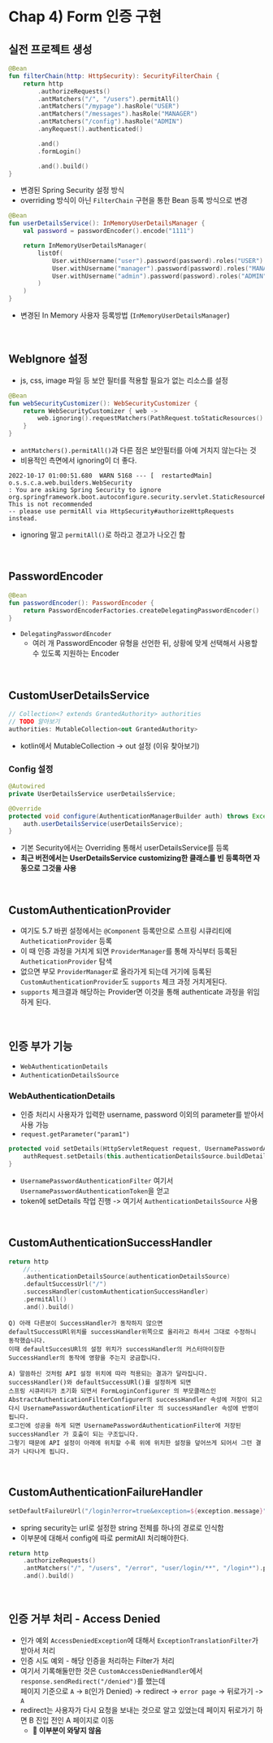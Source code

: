 # Chap 4) Form 인증 구현

## 실전 프로젝트 생성

```kt
@Bean
fun filterChain(http: HttpSecurity): SecurityFilterChain {
    return http
        .authorizeRequests()
        .antMatchers("/", "/users").permitAll()
        .antMatchers("/mypage").hasRole("USER")
        .antMatchers("/messages").hasRole("MANAGER")
        .antMatchers("/config").hasRole("ADMIN")
        .anyRequest().authenticated()

        .and()
        .formLogin()

        .and().build()
}
```
- 변경된 Spring Security 설정 방식
- overriding 방식이 아닌 `FilterChain` 구현을 통한 Bean 등록 방식으로 변경

```kt
@Bean
fun userDetailsService(): InMemoryUserDetailsManager {
    val password = passwordEncoder().encode("1111")

    return InMemoryUserDetailsManager(
        listOf(
            User.withUsername("user").password(password).roles("USER").build(),
            User.withUsername("manager").password(password).roles("MANAGER").build(),
            User.withUsername("admin").password(password).roles("ADMIN").build()
        )
    )
}
```
- 변경된 In Memory 사용자 등록방법 (`InMemoryUserDetailsManager`)

<br>

## WebIgnore 설정
- js, css, image 파일 등 보안 필터를 적용할 필요가 없는 리소스를 설정

```kt
@Bean
fun webSecurityCustomizer(): WebSecurityCustomizer {
    return WebSecurityCustomizer { web ->
        web.ignoring().requestMatchers(PathRequest.toStaticResources().atCommonLocations())
    }
}
```
- `antMatchers().permitAll()`과 다른 점은 보안필터를 아예 거치지 않는다는 것
- 비용적인 측면에서 ignoring이 더 좋다.

```
2022-10-17 01:00:51.680  WARN 5168 --- [  restartedMain] o.s.s.c.a.web.builders.WebSecurity       
: You are asking Spring Security to ignore org.springframework.boot.autoconfigure.security.servlet.StaticResourceRequest$StaticResourceRequestMatcher@36bfe991. 
This is not recommended 
-- please use permitAll via HttpSecurity#authorizeHttpRequests instead.
```
- ignoring 말고 `permitAll()`로 하라고 경고가 나오긴 함

<br>

## PasswordEncoder
```kt
@Bean
fun passwordEncoder(): PasswordEncoder {
    return PasswordEncoderFactories.createDelegatingPasswordEncoder()
}
```
- `DelegatingPasswordEncoder`
    - 여러 개 PasswordEncoder 유형을 선언한 뒤, 상황에 맞게 선택해서 사용할 수 있도록 지원하는 Encoder

<br>

## CustomUserDetailsService

```kt
// Collection<? extends GrantedAuthority> authorities
// TODO 알아보기
authorities: MutableCollection<out GrantedAuthority>
```
- kotlin에서 MutableCollection -> out 설정 (이유 찾아보기)

### Config 설정
```java
@Autowired
private UserDetailsService userDetailsService;

@Override
protected void configure(AuthenticationManagerBuilder auth) throws Exception {
    auth.userDetailsService(userDetailsService);
}
```
- 기본 Security에서는 Overriding 통해서 userDetailsService를 등록
- **최근 버전에서는 UserDetailsService customizing한 클래스를 빈 등록하면 자동으로 그것을 사용**

<br>

## CustomAuthenticationProvider
- 여기도 5.7 바뀐 설정에서는 `@Component` 등록만으로 스프링 시큐리티에 `AutheticationProvider` 등록
- 이 때 인증 과정을 거치게 되면 `ProviderManager`를 통해 자식부터 등록된 `AutheticationProvider` 탐색
- 없으면 부모 `ProviderManager`로 올라가게 되는데 거기에 등록된 `CustomAuthenticationProvider`도 `supports` 체크 과정 거치게된다.
- `supports` 체크결과 해당하는 Provider면 이것을 통해 authenticate 과정을 위임하게 된다.

<br>

## 인증 부가 기능
- `WebAuthenticationDetails`
- `AuthenticationDetailsSource`

### WebAuthenticationDetails
- 인증 처리시 사용자가 입력한 username, password 이외의 parameter를 받아서 사용 가능
- `request.getParameter("param1")`
```kotlin
protected void setDetails(HttpServletRequest request, UsernamePasswordAuthenticationToken authRequest) {
    authRequest.setDetails(this.authenticationDetailsSource.buildDetails(request));
}
```
- `UsernamePasswordAuthenticationFilter` 여기서 `UsernamePasswordAuthenticationToken`을 얻고
- token에 setDetails 작업 진행 -> 여기서 `AuthenticationDetailsSource` 사용

<br>

## CustomAuthenticationSuccessHandler

```kotlin
return http
    //...
    .authenticationDetailsSource(authenticationDetailsSource)
    .defaultSuccessUrl("/")
    .successHandler(customAuthenticationSuccessHandler)
    .permitAll()
    .and().build()
```
```
Q) 아래 다른분이 SuccessHandler가 동작하지 않으면
defaultSuccessURl위치를 successHandler위쪽으로 올리라고 하셔서 그대로 수정하니 동작했습니다.
이때 defaultSuccesURl의 설정 위치가 successHandler의 커스터마이징한 SuccessHandler의 동작에 영향을 주는지 궁금합니다. 

A) 말씀하신 것처럼 API 설정 위치에 따라 적용되는 결과가 달라집니다.
successHandler()와 defaultSuccessURl()를 설정하게 되면 
스프링 시큐리티가 초기화 되면서 FormLoginConfigurer 의 부모클래스인 
AbstractAuthenticationFilterConfigurer의 successHandler 속성에 저장이 되고 
다시 UsernamePasswordAuthenticationFilter 의 successHandler 속성에 반영이 됩니다.
로그인에 성공을 하게 되면 UsernamePasswordAuthenticationFilter에 저장된 successHandler 가 호출이 되는 구조입니다.
그렇기 때문에 API 설정이 아래에 위치할 수록 위에 위치한 설정을 덮어쓰게 되어서 그런 결과가 나타나게 됩니다.
```

<br>

## CustomAuthenticationFailureHandler
```kt
setDefaultFailureUrl("/login?error=true&exception=${exception.message}")
```
- spring security는 url로 설정한 string 전체를 하나의 경로로 인식함
- 이부분에 대해서 config에 따로 permitAll 처리해야한다.
```kotlin
return http
    .authorizeRequests()
    .antMatchers("/", "/users", "/error", "user/login/**", "/login*").permitAll()
    .and().build()
```

<br>

## 인증 거부 처리 - Access Denied
- 인가 예외 `AccessDeniedException`에 대해서 `ExceptionTranslationFilter`가 받아서 처리
- 인증 시도 예외 - 해당 인증을 처리하는 Filter가 처리
- 여기서 기록해둘만한 것은 `CustomAccessDeniedHandler`에서 `response.sendRedirect("/denied")`를 했는데  
  페이지 기준으로 `A` -> `B`(인가 Denied) -> redirect -> `error page` -> 뒤로가기 -> `A`
- redirect는 사용자가 다시 요청을 보내는 것으로 알고 있었는데 페이지 뒤로가기 하면 B 진입 전인 A 페이지로 이동
    - **:pushpin: 이부분이 와닿지 않음**




